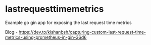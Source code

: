 # lastrequesttimemetrics
Example go gin app for exposing the last request time metrics

Blog - https://dev.to/kishanbsh/capturing-custom-last-request-time-metrics-using-prometheus-in-gin-36d6
